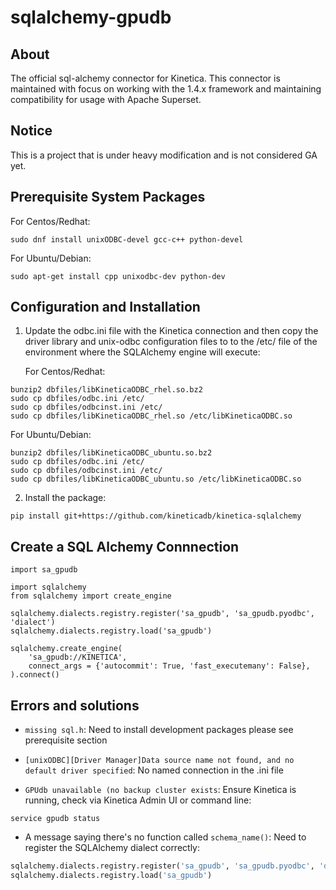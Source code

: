 sqlalchemy-gpudb
================


About
-----

The official sql-alchemy connector for Kinetica. This connector is maintained with focus on working with the 1.4.x framework and maintaining compatibility for usage with Apache Superset.  


Notice
-----

This is a project that is under heavy modification and is not considered GA yet. 


Prerequisite System Packages
-----

For Centos/Redhat:

```
sudo dnf install unixODBC-devel gcc-c++ python-devel
``` 

For Ubuntu/Debian:

```
sudo apt-get install cpp unixodbc-dev python-dev
``` 

Configuration and Installation
-----

1. Update the odbc.ini file with the Kinetica connection and then copy the driver library and unix-odbc configuration files to to the /etc/ file of the environment where the SQLAlchemy engine will execute:
   
   For Centos/Redhat:

```
bunzip2 dbfiles/libKineticaODBC_rhel.so.bz2 
sudo cp dbfiles/odbc.ini /etc/
sudo cp dbfiles/odbcinst.ini /etc/
sudo cp dbfiles/libKineticaODBC_rhel.so /etc/libKineticaODBC.so
``` 

For Ubuntu/Debian:

```
bunzip2 dbfiles/libKineticaODBC_ubuntu.so.bz2 
sudo cp dbfiles/odbc.ini /etc/
sudo cp dbfiles/odbcinst.ini /etc/
sudo cp dbfiles/libKineticaODBC_ubuntu.so /etc/libKineticaODBC.so
``` 

   
2. Install the package: 
```
pip install git+https://github.com/kineticadb/kinetica-sqlalchemy
```



Create a SQL Alchemy Connnection
--------------------------


```
import sa_gpudb

import sqlalchemy
from sqlalchemy import create_engine

sqlalchemy.dialects.registry.register('sa_gpudb', 'sa_gpudb.pyodbc', 'dialect')
sqlalchemy.dialects.registry.load('sa_gpudb')

sqlalchemy.create_engine(
    'sa_gpudb://KINETICA',
    connect_args = {'autocommit': True, 'fast_executemany': False},
).connect()
```


Errors and solutions
--------------------

- `missing sql.h`: Need to install development packages please see prerequisite section 
 
- `[unixODBC][Driver Manager]Data source name not found, and no default driver specified`: No named connection in the .ini file

- `GPUdb unavailable (no backup cluster exists`: Ensure Kinetica is running, check via Kinetica Admin UI or command line:

```
service gpudb status
```

- A message saying there's no function called `schema_name()`: Need to register the SQLAlchemy dialect correctly:

```python
sqlalchemy.dialects.registry.register('sa_gpudb', 'sa_gpudb.pyodbc', 'dialect')
sqlalchemy.dialects.registry.load('sa_gpudb')
```

 

